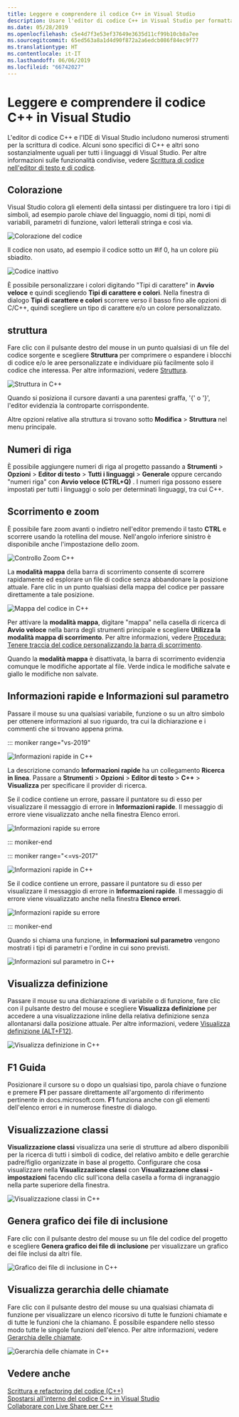 ```yaml
---
title: Leggere e comprendere il codice C++ in Visual Studio
description: Usare l'editor di codice C++ in Visual Studio per formattare e comprendere il codice.
ms.date: 05/28/2019
ms.openlocfilehash: c5e4d7f3e53ef37649e3635d11cf99b10cb8a7ee
ms.sourcegitcommit: 65ed563a8a1d4d90f872a2a6edcb086f84ec9f77
ms.translationtype: HT
ms.contentlocale: it-IT
ms.lasthandoff: 06/06/2019
ms.locfileid: "66742027"
---
```

# <a name="read-and-understand-c-code-in-visual-studio"></a>Leggere e comprendere il codice C++ in Visual Studio

L'editor di codice C++ e l'IDE di Visual Studio includono numerosi strumenti per la scrittura di codice. Alcuni sono specifici di C++ e altri sono sostanzialmente uguali per tutti i linguaggi di Visual Studio. Per altre informazioni sulle funzionalità condivise, vedere [Scrittura di codice nell'editor di testo e di codice](/visualstudio/ide/writing-code-in-the-code-and-text-editor).  

## <a name="colorization"></a>Colorazione

Visual Studio colora gli elementi della sintassi per distinguere tra loro i tipi di simboli, ad esempio parole chiave del linguaggio, nomi di tipi, nomi di variabili, parametri di funzione, valori letterali stringa e così via.

![Colorazione del codice](../ide/media/code-outline-colorization.png "Colorazione in C++")

 Il codice non usato, ad esempio il codice sotto un #if 0, ha un colore più sbiadito.

 ![Codice inattivo](../ide/media/inactive-code-cpp.png "Codice inattivo in C++")

È possibile personalizzare i colori digitando "Tipi di carattere" in **Avvio veloce** e quindi scegliendo **Tipi di carattere e colori**. Nella finestra di dialogo **Tipi di carattere e colori** scorrere verso il basso fino alle opzioni di C/C++, quindi scegliere un tipo di carattere e/o un colore personalizzato.

## <a name="outlining"></a>struttura

Fare clic con il pulsante destro del mouse in un punto qualsiasi di un file del codice sorgente e scegliere **Struttura** per comprimere o espandere i blocchi di codice e/o le aree personalizzate e individuare più facilmente solo il codice che interessa. Per altre informazioni, vedere [Struttura](/visualstudio/ide/outlining).

![Struttura in C&#43;&#43;](../ide/media/vs2015_cpp_outlining.png "Struttura")

Quando si posiziona il cursore davanti a una parentesi graffa, '{' o '}', l'editor evidenzia la controparte corrispondente.

Altre opzioni relative alla struttura si trovano sotto **Modifica** > **Struttura** nel menu principale.

## <a name="line-numbers"></a>Numeri di riga

È possibile aggiungere numeri di riga al progetto passando a **Strumenti** > **Opzioni** > **Editor di testo** > **Tutti i linguaggi** > **Generale** oppure cercando "numeri riga" con **Avvio veloce (CTRL+Q)** . I numeri riga possono essere impostati per tutti i linguaggi o solo per determinati linguaggi, tra cui C++.

## <a name="scroll-and-zoom"></a>Scorrimento e zoom

È possibile fare zoom avanti o indietro nell'editor premendo il tasto **CTRL** e scorrere usando la rotellina del mouse. Nell'angolo inferiore sinistro è disponibile anche l'impostazione dello zoom.

![Controllo Zoom C&#43;&#43;](../ide/media/zoom-control.png "Controllo Zoom")

La **modalità mappa** della barra di scorrimento consente di scorrere rapidamente ed esplorare un file di codice senza abbandonare la posizione attuale. Fare clic in un punto qualsiasi della mappa del codice per passare direttamente a tale posizione.

![Mappa del codice in C&#43;&#43;](../ide/media/vs2015-cpp-code-map.png "Mappa del codice")

Per attivare la **modalità mappa**, digitare "mappa" nella casella di ricerca di **Avvio veloce** nella barra degli strumenti principale e scegliere **Utilizza la modalità mappa di scorrimento**. Per altre informazioni, vedere [Procedura: Tenere traccia del codice personalizzando la barra di scorrimento](/visualstudio/ide/how-to-track-your-code-by-customizing-the-scrollbar).

Quando la **modalità mappa** è disattivata, la barra di scorrimento evidenzia comunque le modifiche apportate al file. Verde indica le modifiche salvate e giallo le modifiche non salvate.

## <a name="quick-info-and-parameter-info"></a>Informazioni rapide e Informazioni sul parametro

Passare il mouse su una qualsiasi variabile, funzione o su un altro simbolo per ottenere informazioni al suo riguardo, tra cui la dichiarazione e i commenti che si trovano appena prima.

::: moniker range="vs-2019"

![Informazioni rapide in C&#43;&#43;](../ide/media/quick-info-vs2019.png "Informazioni rapide")

La descrizione comando **Informazioni rapide** ha un collegamento **Ricerca in linea**. Passare a **Strumenti** > **Opzioni** > **Editor di testo** > **C++**  > **Visualizza** per specificare il provider di ricerca. 

Se il codice contiene un errore, passare il puntatore su di esso per visualizzare il messaggio di errore in **Informazioni rapide**. Il messaggio di errore viene visualizzato anche nella finestra Elenco errori.

![Informazioni rapide su errore](../ide/media/quickinfo-on-error.png "Informazioni rapide su errore")

::: moniker-end

::: moniker range="<=vs-2017"

![Informazioni rapide in C&#43;&#43;](../ide/media/quick-info.png "Informazioni rapide")

Se il codice contiene un errore, passare il puntatore su di esso per visualizzare il messaggio di errore in **Informazioni rapide**. Il messaggio di errore viene visualizzato anche nella finestra **Elenco errori**.

![Informazioni rapide su errore](../ide/media/quickinfo-on-error.png "Informazioni rapide su errore")

::: moniker-end

Quando si chiama una funzione, in **Informazioni sul parametro** vengono mostrati i tipi di parametri e l'ordine in cui sono previsti.

![Informazioni sul parametro in C&#43;&#43;](../ide/media/parameter-info.png "Informazioni sul parametro")

## <a name="peek-definition"></a>Visualizza definizione

Passare il mouse su una dichiarazione di variabile o di funzione, fare clic con il pulsante destro del mouse e scegliere **Visualizza definizione** per accedere a una visualizzazione inline della relativa definizione senza allontanarsi dalla posizione attuale. Per altre informazioni, vedere [Visualizza definizione (ALT+F12)](/visualstudio/ide/how-to-view-and-edit-code-by-using-peek-definition-alt-plus-f12).

![Visualizza definizione in C&#43;&#43;](../ide/media/vs2015_cpp_peek_definition.png "vs2015_cpp_peek_definition")

##  <a name="f1-help"></a>F1 Guida

Posizionare il cursore su o dopo un qualsiasi tipo, parola chiave o funzione e premere **F1** per passare direttamente all'argomento di riferimento pertinente in docs.microsoft.com. **F1** funziona anche con gli elementi dell'elenco errori e in numerose finestre di dialogo.

## <a name="class-view"></a>Visualizzazione classi

**Visualizzazione classi** visualizza una serie di strutture ad albero disponibili per la ricerca di tutti i simboli di codice, del relativo ambito e delle gerarchie padre/figlio organizzate in base al progetto. Configurare che cosa visualizzare nella **Visualizzazione classi** con **Visualizzazione classi - impostazioni** facendo clic sull'icona della casella a forma di ingranaggio nella parte superiore della finestra.

![Visualizzazione classi in C&#43;&#43;](../ide/media/class-view.png "Visualizzazione classi")

## <a name="generate-graph-of-include-files"></a>Genera grafico dei file di inclusione

Fare clic con il pulsante destro del mouse su un file del codice del progetto e scegliere **Genera grafico dei file di inclusione** per visualizzare un grafico dei file inclusi da altri file.

![Grafico dei file di inclusione in C&#43;&#43;](../ide/media/vs2015_cpp_include_graph.png "vs2015_cpp_include_graph")

## <a name="view-call-hierarchy"></a>Visualizza gerarchia delle chiamate

Fare clic con il pulsante destro del mouse su una qualsiasi chiamata di funzione per visualizzare un elenco ricorsivo di tutte le funzioni chiamate e di tutte le funzioni che la chiamano. È possibile espandere nello stesso modo tutte le singole funzioni dell'elenco. Per altre informazioni, vedere [Gerarchia delle chiamate](/visualstudio/ide/reference/call-hierarchy).

![Gerarchia delle chiamate in C&#43;&#43;](../ide/media/vs2015_cpp_call_hierarchy.png "vs2015_cpp_call_hierarchy")

## <a name="see-also"></a>Vedere anche

[Scrittura e refactoring del codice (C++)](writing-and-refactoring-code-cpp.md)</br>
[Spostarsi all'interno del codice C++ in Visual Studio](navigate-code-cpp.md)</br>
[Collaborare con Live Share per C++](live-share-cpp.md)
